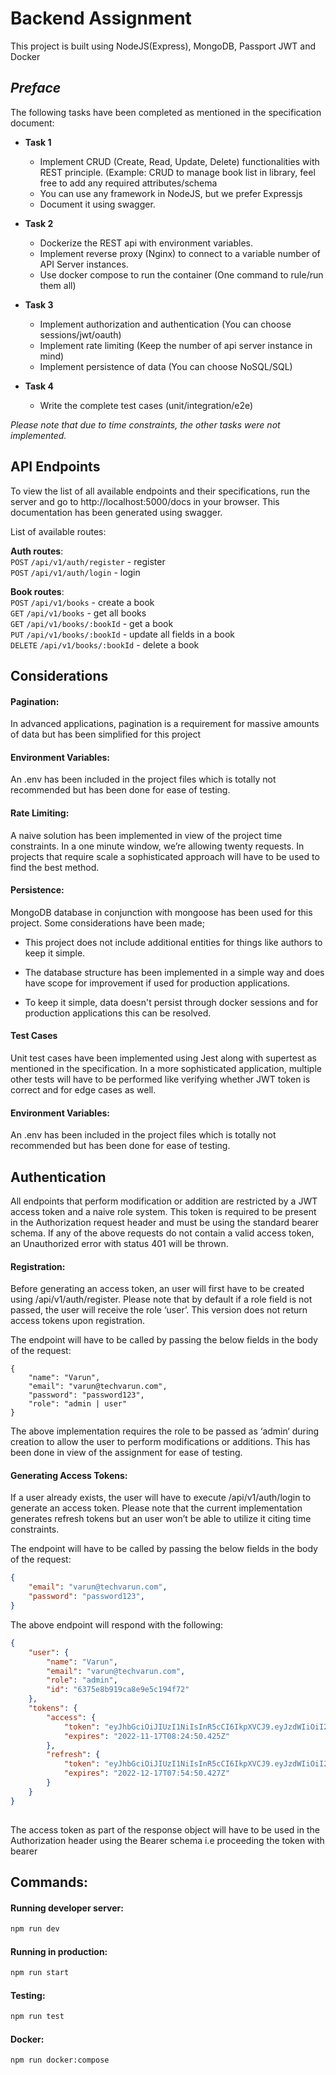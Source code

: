 # Backend Assignment

This project is built using NodeJS(Express), MongoDB, Passport JWT and Docker

## *Preface*
The following tasks have been completed as mentioned in the specification document:

- **Task 1**
  - Implement CRUD (Create, Read, Update, Delete) functionalities with REST principle. (Example: CRUD to manage book list in library, feel free to add any required attributes/schema
  - You can use any framework in NodeJS, but we prefer Expressjs 
  - Document it using swagger. 

- **Task 2**
  - Dockerize the REST api with environment variables.  
  - Implement reverse proxy (Nginx) to connect to a variable number of API Server instances. 
  - Use docker compose to run the container (One command to rule/run them all) 

- **Task 3**
  - Implement authorization and authentication (You can choose sessions/jwt/oauth) 
  - Implement rate limiting (Keep the number of api server instance in mind) 
  - Implement persistence of data (You can choose NoSQL/SQL) 

- **Task 4**  
  - Write the complete test cases (unit/integration/e2e) 


*Please note that due to time constraints, the other tasks were not implemented.*


## API Endpoints

To view the list of all available endpoints and their specifications, run the server and go to http://localhost:5000/docs in your browser. This documentation has been generated using swagger.

List of available routes:

**Auth routes**:\
`POST`  `/api/v1/auth/register` - register\
`POST`  `/api/v1/auth/login` - login

**Book routes**:\
`POST` `/api/v1/books` - create a book\
`GET`  `/api/v1/books` - get all books\
`GET`  `/api/v1/books/:bookId` -  get a book\
`PUT`  `/api/v1/books/:bookId` - update all fields in a book\
`DELETE`  `/api/v1/books/:bookId` - delete a book


## Considerations

#### Pagination:

In advanced applications, pagination is a requirement for massive amounts of data but has been simplified for this project

#### Environment Variables:

An .env has been included in the project files which is totally not recommended but has been done for ease of testing. 

#### Rate Limiting:

A naive solution has been implemented in view of the project time constraints. In a one minute window, we’re allowing twenty requests. In projects that require scale a sophisticated approach will have to be used to find the best method. 

#### Persistence:

MongoDB database in conjunction with mongoose has been used for this project. Some considerations have been made;

- This project does not include additional entities for things like authors to keep it simple.

- The database structure has been implemented in a simple way and does have scope for improvement if used for production applications.

- To keep it simple, data doesn't persist through docker sessions and for production applications this can be resolved.
 
#### Test Cases

Unit test cases have been implemented using Jest along with supertest as mentioned in the specification. In a more sophisticated application, multiple other tests will have to be performed like verifying whether JWT token is correct and for edge cases as well.

#### Environment Variables:

An .env has been included in the project files which is totally not recommended but has been done for ease of testing. 

## Authentication

All endpoints that perform modification or addition are restricted by a JWT access token and a naive role system. This token is required to be present in the Authorization request header and must be using the standard bearer schema.  If any of the above requests do not contain a valid access token, an Unauthorized error with status 401 will be thrown.

#### Registration:

Before generating an access token, an user will first have to be created using  /api/v1/auth/register. Please note that by default if a role field is not passed, the user will receive the role ‘user’. This version does not return access tokens upon registration.

The endpoint will have to be called by passing the below fields in the body of the request:

```
{
    "name": "Varun",
    "email": "varun@techvarun.com",
    "password": "password123",
    "role": "admin | user"
}

```
The above implementation requires the role to be passed as ‘admin‘ during creation to allow the user to perform modifications or additions. This has been done in view of the assignment for ease of testing.
 
#### Generating Access Tokens:

If a user already exists, the user will have to execute /api/v1/auth/login to generate an access token. Please note that the current implementation generates refresh tokens but an user won’t be able to utilize it citing time constraints.

The endpoint will have to be called by passing the below fields in the body of the request:

```json
{
    "email": "varun@techvarun.com",
    "password": "password123",
}
```

The above endpoint will respond with the following:

```json
{
    "user": {
        "name": "Varun",
        "email": "varun@techvarun.com",
        "role": "admin",
        "id": "6375e8b919ca8e9e5c194f72"
    },
    "tokens": {
        "access": {
            "token": "eyJhbGciOiJIUzI1NiIsInR5cCI6IkpXVCJ9.eyJzdWIiOiI2Mzc1ZThiOTE5Y2E4ZTllNWMxOTRmNzIiLCJpYXQiOjE2Njg2NzE2OTAsImV4cCI6MTY2ODY3MzQ5MCwidHlwZSI6ImFjY2VzcyJ9.c3RJBNeFyiphrc0iLa_qBoT-r85TWx7Wpc5H0U7wNOc",
            "expires": "2022-11-17T08:24:50.425Z"
        },
        "refresh": {
            "token": "eyJhbGciOiJIUzI1NiIsInR5cCI6IkpXVCJ9.eyJzdWIiOiI2Mzc1ZThiOTE5Y2E4ZTllNWMxOTRmNzIiLCJpYXQiOjE2Njg2NzE2OTAsImV4cCI6MTY3MTI2MzY5MCwidHlwZSI6InJlZnJlc2gifQ.CYsxFp1gNPia8irL0OMg-NkTjT_wns9cCEnLVauS3Bk",
            "expires": "2022-12-17T07:54:50.427Z"
        }
    }
}
 
```
The access token as part of the response object will have to be used in the Authorization header using the Bearer schema i.e proceeding the token with bearer

## Commands:

#### Running developer server:
```bash
npm run dev
```
#### Running in production:
```bash
npm run start
```

#### Testing:
```bash
npm run test
```

#### Docker:
```bash
npm run docker:compose
```
